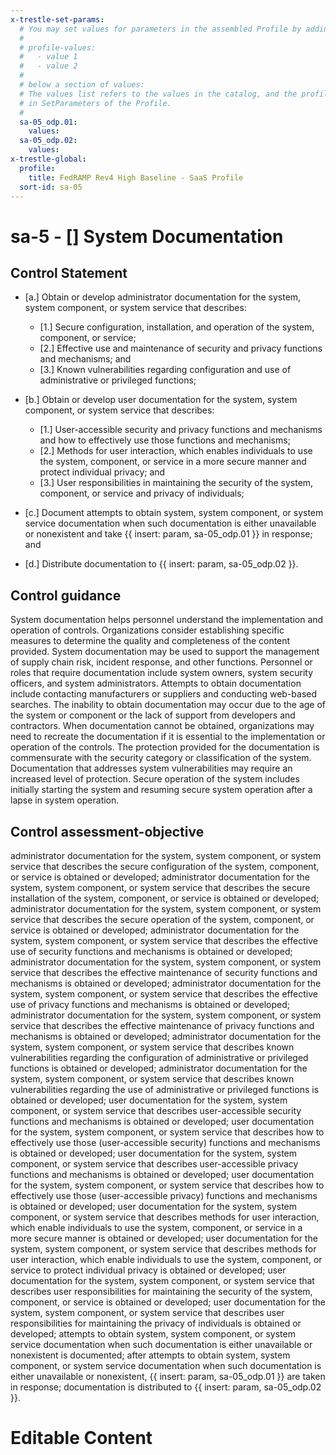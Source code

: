 ```yaml
---
x-trestle-set-params:
  # You may set values for parameters in the assembled Profile by adding
  #
  # profile-values:
  #   - value 1
  #   - value 2
  #
  # below a section of values:
  # The values list refers to the values in the catalog, and the profile-values represent values
  # in SetParameters of the Profile.
  #
  sa-05_odp.01:
    values:
  sa-05_odp.02:
    values:
x-trestle-global:
  profile:
    title: FedRAMP Rev4 High Baseline - SaaS Profile
  sort-id: sa-05
---
```


# sa-5 - \[\] System Documentation

## Control Statement

- \[a.\] Obtain or develop administrator documentation for the system, system component, or system service that describes:

  - \[1.\] Secure configuration, installation, and operation of the system, component, or service;
  - \[2.\] Effective use and maintenance of security and privacy functions and mechanisms; and
  - \[3.\] Known vulnerabilities regarding configuration and use of administrative or privileged functions;

- \[b.\] Obtain or develop user documentation for the system, system component, or system service that describes:

  - \[1.\] User-accessible security and privacy functions and mechanisms and how to effectively use those functions and mechanisms;
  - \[2.\] Methods for user interaction, which enables individuals to use the system, component, or service in a more secure manner and protect individual privacy; and
  - \[3.\] User responsibilities in maintaining the security of the system, component, or service and privacy of individuals;

- \[c.\] Document attempts to obtain system, system component, or system service documentation when such documentation is either unavailable or nonexistent and take {{ insert: param, sa-05_odp.01 }} in response; and

- \[d.\] Distribute documentation to {{ insert: param, sa-05_odp.02 }}.

## Control guidance

System documentation helps personnel understand the implementation and operation of controls. Organizations consider establishing specific measures to determine the quality and completeness of the content provided. System documentation may be used to support the management of supply chain risk, incident response, and other functions. Personnel or roles that require documentation include system owners, system security officers, and system administrators. Attempts to obtain documentation include contacting manufacturers or suppliers and conducting web-based searches. The inability to obtain documentation may occur due to the age of the system or component or the lack of support from developers and contractors. When documentation cannot be obtained, organizations may need to recreate the documentation if it is essential to the implementation or operation of the controls. The protection provided for the documentation is commensurate with the security category or classification of the system. Documentation that addresses system vulnerabilities may require an increased level of protection. Secure operation of the system includes initially starting the system and resuming secure system operation after a lapse in system operation.

## Control assessment-objective

administrator documentation for the system, system component, or system service that describes the secure configuration of the system, component, or service is obtained or developed;
administrator documentation for the system, system component, or system service that describes the secure installation of the system, component, or service is obtained or developed;
administrator documentation for the system, system component, or system service that describes the secure operation of the system, component, or service is obtained or developed;
administrator documentation for the system, system component, or system service that describes the effective use of security functions and mechanisms is obtained or developed;
administrator documentation for the system, system component, or system service that describes the effective maintenance of security functions and mechanisms is obtained or developed;
administrator documentation for the system, system component, or system service that describes the effective use of privacy functions and mechanisms is obtained or developed;
administrator documentation for the system, system component, or system service that describes the effective maintenance of privacy functions and mechanisms is obtained or developed;
administrator documentation for the system, system component, or system service that describes known vulnerabilities regarding the configuration of administrative or privileged functions is obtained or developed;
administrator documentation for the system, system component, or system service that describes known vulnerabilities regarding the use of administrative or privileged functions is obtained or developed;
user documentation for the system, system component, or system service that describes user-accessible security functions and mechanisms is obtained or developed;
user documentation for the system, system component, or system service that describes how to effectively use those (user-accessible security) functions and mechanisms is obtained or developed;
user documentation for the system, system component, or system service that describes user-accessible privacy functions and mechanisms is obtained or developed;
user documentation for the system, system component, or system service that describes how to effectively use those (user-accessible privacy) functions and mechanisms is obtained or developed;
user documentation for the system, system component, or system service that describes methods for user interaction, which enable individuals to use the system, component, or service in a more secure manner is obtained or developed;
user documentation for the system, system component, or system service that describes methods for user interaction, which enable individuals to use the system, component, or service to protect individual privacy is obtained or developed;
user documentation for the system, system component, or system service that describes user responsibilities for maintaining the security of the system, component, or service is obtained or developed;
user documentation for the system, system component, or system service that describes user responsibilities for maintaining the privacy of individuals is obtained or developed;
attempts to obtain system, system component, or system service documentation when such documentation is either unavailable or nonexistent is documented;
after attempts to obtain system, system component, or system service documentation when such documentation is either unavailable or nonexistent, {{ insert: param, sa-05_odp.01 }} are taken in response;
documentation is distributed to {{ insert: param, sa-05_odp.02 }}.

# Editable Content

<!-- Make additions and edits below -->
<!-- The above represents the contents of the control as received by the profile, prior to additions. -->
<!-- If the profile makes additions to the control, they will appear below. -->
<!-- The above markdown may not be edited but you may edit the content below, and/or introduce new additions to be made by the profile. -->
<!-- If there is a yaml header at the top, parameter values may be edited. Use --set-parameters to incorporate the changes during assembly. -->
<!-- The content here will then replace what is in the profile for this control, after running profile-assemble. -->
<!-- The current profile has no added parts for this control, but you may add new ones here. -->
<!-- Each addition must have a heading either of the form ## Control my_addition_name -->
<!-- or ## Part a. (where the a. refers to one of the control statement labels.) -->
<!-- "## Control" parts are new parts added after the statement part. -->
<!-- "## Part" parts are new parts added into the top-level statement part with that label. -->
<!-- Subparts may be added with nested hash levels of the form ### My Subpart Name -->
<!-- underneath the parent ## Control or ## Part being added -->
<!-- See https://ibm.github.io/compliance-trestle/tutorials/ssp_profile_catalog_authoring/ssp_profile_catalog_authoring for guidance. -->
